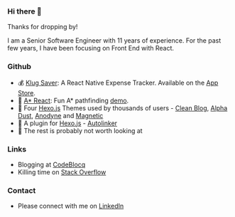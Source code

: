 ### Hi there 👋

Thanks for dropping by!

I am a Senior Software Engineer with 11 years of experience. For the past few years, I have been focusing on Front End with React.

### Github

- 💰  [Klug Saver](https://github.com/klugjo/klug-saver): A React Native Expense Tracker. Available on the [App Store](https://apps.apple.com/ph/app/klug-saver/id1467169332).
- 🧩  [A* React](https://github.com/klugjo/a-star-react): Fun A* pathfinding [demo](http://a-star-pathfinding.codeblocq.com/).
- 🎨  Four [Hexo.js](https://hexo.io/) Themes used by thousands of users - [Clean Blog](https://github.com/klugjo/hexo-theme-clean-blog), [Alpha Dust](https://github.com/klugjo/hexo-theme-alpha-dust), [Anodyne](https://github.com/klugjo/hexo-theme-anodyne) and [Magnetic](https://github.com/klugjo/hexo-theme-magnetic)
- 🔗  A plugin for [Hexo.js](https://hexo.io/) - [Autolinker](https://github.com/klugjo/hexo-autolinker)
- 🙈  The rest is probably not worth looking at 

### Links

- Blogging at [CodeBlocq](https://www.codeblocq.com/)
- Killing time on [Stack Overflow](https://stackoverflow.com/users/1595699/klugjo)

### Contact

- Please connect with me on [LinkedIn](https://www.linkedin.com/in/jonathanklughertz/)
